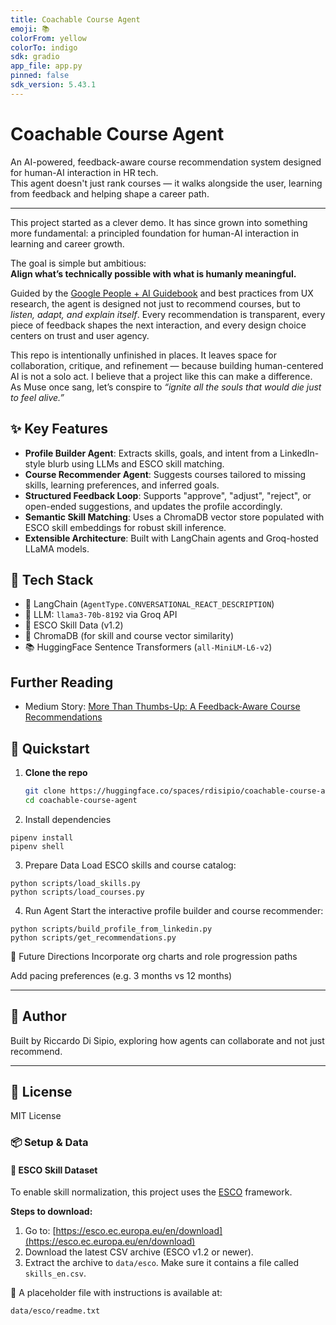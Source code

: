 ```yaml
---
title: Coachable Course Agent
emoji: 📚
colorFrom: yellow
colorTo: indigo
sdk: gradio
app_file: app.py
pinned: false
sdk_version: 5.43.1
---
```


# Coachable Course Agent

An AI-powered, feedback-aware course recommendation system designed for human-AI interaction in HR tech.  
This agent doesn't just rank courses — it walks alongside the user, learning from feedback and helping shape a career path.

---

This project started as a clever demo. It has since grown into something more fundamental: a principled foundation for human-AI interaction in learning and career growth.

The goal is simple but ambitious:  
**Align what’s technically possible with what is humanly meaningful.**

Guided by the [Google People + AI Guidebook](https://pair.withgoogle.com/guidebook/) and best practices from UX research, the agent is designed not just to recommend courses, but to *listen, adapt, and explain itself*. Every recommendation is transparent, every piece of feedback shapes the next interaction, and every design choice centers on trust and user agency.

This repo is intentionally unfinished in places. It leaves space for collaboration, critique, and refinement — because building human-centered AI is not a solo act.
I believe that a project like this can make a difference.  
As Muse once sang, let’s conspire to *“ignite all the souls that would die just to feel alive.”*


## ✨ Key Features

- **Profile Builder Agent**: Extracts skills, goals, and intent from a LinkedIn-style blurb using LLMs and ESCO skill matching.
- **Course Recommender Agent**: Suggests courses tailored to missing skills, learning preferences, and inferred goals.
- **Structured Feedback Loop**: Supports "approve", "adjust", "reject", or open-ended suggestions, and updates the profile accordingly.
- **Semantic Skill Matching**: Uses a ChromaDB vector store populated with ESCO skill embeddings for robust skill inference.
- **Extensible Architecture**: Built with LangChain agents and Groq-hosted LLaMA models.

## 🧱 Tech Stack

- 🦜 LangChain (`AgentType.CONVERSATIONAL_REACT_DESCRIPTION`)
- 🧠 LLM: `llama3-70b-8192` via Groq API
- 🧬 ESCO Skill Data (v1.2)
- 🔎 ChromaDB (for skill and course vector similarity)
- 📚 HuggingFace Sentence Transformers (`all-MiniLM-L6-v2`)

## Further Reading
- Medium Story: [More Than Thumbs-Up: A Feedback-Aware Course Recommendations](https://medium.com/data-science-collective/more-than-thumbs-up-feedback-aware-course-recommendations-guided-by-feedback-not-just-clicks-bfba3fbb214c)

## 🚀 Quickstart

1. **Clone the repo**  
   ```bash
   git clone https://huggingface.co/spaces/rdisipio/coachable-course-agent
   cd coachable-course-agent
   ```

2.   Install dependencies
```
pipenv install
pipenv shell
```

3. Prepare Data
Load ESCO skills and course catalog:

```
python scripts/load_skills.py
python scripts/load_courses.py
```

4. Run Agent
Start the interactive profile builder and course recommender:

```
python scripts/build_profile_from_linkedin.py
python scripts/get_recommendations.py
```

🧠 Future Directions
Incorporate org charts and role progression paths

Add pacing preferences (e.g. 3 months vs 12 months)


---

## 👤 Author

Built by Riccardo Di Sipio, exploring how agents can collaborate and not just recommend.

---

## 📖 License

MIT License


### 📦 Setup & Data

#### 🔹 ESCO Skill Dataset

To enable skill normalization, this project uses the [ESCO](https://esco.ec.europa.eu/en/download) framework.

**Steps to download:**
1. Go to: [https://esco.ec.europa.eu/en/download](https://esco.ec.europa.eu/en/download)
2. Download the latest CSV archive (ESCO v1.2 or newer).
3. Extract the archive to `data/esco`. Make sure it contains a file called `skills_en.csv`.

📁 A placeholder file with instructions is available at:
```
data/esco/readme.txt
```